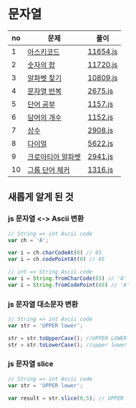 # 문자열

|no|문제|풀이|
|---|----|----|
|1|[아스키코드](https://www.acmicpc.net/problem/11654)|[11654.js](src/11654.py)|
|2|[숫자의 합](https://www.acmicpc.net/problem/11720)|[11720.js](src/11720.js)|
|3|[알파벳 찾기](https://www.acmicpc.net/problem/10809)|[10809.js](src/10809.js)|
|4|[문자열 반복](https://www.acmicpc.net/problem/2675)|[2675.js](src/2675.js)|
|5|[단어 공부](https://www.acmicpc.net/problem/1157)|[1157.js](src/1157.js)|
|6|[담어의 개수](https://www.acmicpc.net/problem/1152)|[1152.js](src/1152.js)|
|7|[상수](https://www.acmicpc.net/problem/2908)|[2908.js](src/2908.js)|
|8|[다이얼](https://www.acmicpc.net/problem/5622)|[5622.js](src/5622.js)|
|9|[크로아티아 알파벳](https://www.acmicpc.net/problem/2941)|[2941.js](src/2941.js)|
|10|[그룹 단어 체커](https://www.acmicpc.net/problem/1316)|[1316.js](src/1316.js)|


## 새롭게 알게 된 것

### js 문자열 <-> Ascii 변환
```javascript
// String => int Ascii code
var ch = 'A';

var i = ch.charCodeAt(0) // 65
var i = ch.codePointAt(0) // 65

// int => String Ascii code
var i = String.fromCharCode(65) // 'A'
var i = String.fromCodePoint(65) // 'A'
```

### js 문자열 대소문자 변환
```javascript
// String => int Ascii code
var str = 'UPPER lower';

str = str.toUpperCase(); //UPPER LOWER
str = str.toLowerCase(); //upper lower

```

### js 문자열 slice
```javascript
// String => int Ascii code
var str = 'UPPER lower';

var result = str.slice(0,5); // UPPER
```
